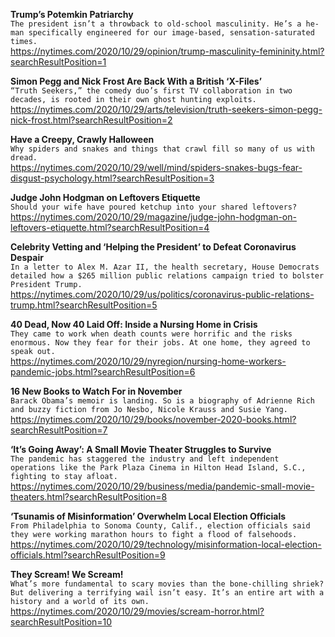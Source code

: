 **Trump’s Potemkin Patriarchy**\
`The president isn’t a throwback to old-school masculinity. He’s a he-man specifically engineered for our image-based, sensation-saturated times.`\
https://nytimes.com/2020/10/29/opinion/trump-masculinity-femininity.html?searchResultPosition=1

**Simon Pegg and Nick Frost Are Back With a British ‘X-Files’**\
`“Truth Seekers,” the comedy duo’s first TV collaboration in two decades, is rooted in their own ghost hunting exploits.`\
https://nytimes.com/2020/10/29/arts/television/truth-seekers-simon-pegg-nick-frost.html?searchResultPosition=2

**Have a Creepy, Crawly Halloween**\
`Why spiders and snakes and things that crawl fill so many of us with dread.`\
https://nytimes.com/2020/10/29/well/mind/spiders-snakes-bugs-fear-disgust-psychology.html?searchResultPosition=3

**Judge John Hodgman on Leftovers Etiquette**\
`Should your wife have poured ketchup into your shared leftovers?`\
https://nytimes.com/2020/10/29/magazine/judge-john-hodgman-on-leftovers-etiquette.html?searchResultPosition=4

**Celebrity Vetting and ‘Helping the President’ to Defeat Coronavirus Despair**\
`In a letter to Alex M. Azar II, the health secretary, House Democrats detailed how a $265 million public relations campaign tried to bolster President Trump.`\
https://nytimes.com/2020/10/29/us/politics/coronavirus-public-relations-trump.html?searchResultPosition=5

**40 Dead, Now 40 Laid Off: Inside a Nursing Home in Crisis**\
`They came to work when death counts were horrific and the risks enormous. Now they fear for their jobs. At one home, they agreed to speak out.`\
https://nytimes.com/2020/10/29/nyregion/nursing-home-workers-pandemic-jobs.html?searchResultPosition=6

**16 New Books to Watch For in November**\
`Barack Obama’s memoir is landing. So is a biography of Adrienne Rich and buzzy fiction from Jo Nesbo, Nicole Krauss and Susie Yang.`\
https://nytimes.com/2020/10/29/books/november-2020-books.html?searchResultPosition=7

**‘It’s Going Away’: A Small Movie Theater Struggles to Survive**\
`The pandemic has staggered the industry and left independent operations like the Park Plaza Cinema in Hilton Head Island, S.C., fighting to stay afloat.`\
https://nytimes.com/2020/10/29/business/media/pandemic-small-movie-theaters.html?searchResultPosition=8

**‘Tsunamis of Misinformation’ Overwhelm Local Election Officials**\
`From Philadelphia to Sonoma County, Calif., election officials said they were working marathon hours to fight a flood of falsehoods.`\
https://nytimes.com/2020/10/29/technology/misinformation-local-election-officials.html?searchResultPosition=9

**They Scream! We Scream!**\
`What’s more fundamental to scary movies than the bone-chilling shriek? But delivering a terrifying wail isn’t easy. It’s an entire art with a history and a world of its own.`\
https://nytimes.com/2020/10/29/movies/scream-horror.html?searchResultPosition=10

